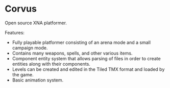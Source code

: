 Corvus
======

Open source XNA platformer.

Features:
- Fully playable platformer consisting of an arena mode and a small campaign mode.
- Contains many weapons, spells, and other various items.
- Component entity system that allows parsing of files in order to create entities along with their components.
- Levels can be created and edited in the Tiled TMX format and loaded by the game.
- Basic animation system.



